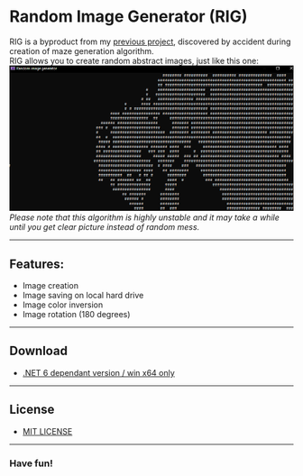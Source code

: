 # Random Image Generator (RIG)

RIG is a byproduct from my [previous project](https://github.com/HardcoreMagazine/Enlashceoc), 
discovered by accident during creation of maze generation algorithm.  
RIG allows you to create random abstract images, just like this one:
![](images/screenshot1.png)  
*Please note that this algorithm is highly unstable and it may take a while until you get clear 
picture instead of random mess.*

---
## Features:
+ Image creation
+ Image saving on local hard drive
+ Image color inversion
+ Image rotation (180 degrees)

---
## Download
+ [.NET 6 dependant version / win x64 only](https://github.com/HardcoreMagazine/RandomImageGenerator/releases/download/v1.0/RandomImageGenerator.zip)

---
## License
+ [MIT LICENSE](LICENSE.txt)  

---
### Have fun!